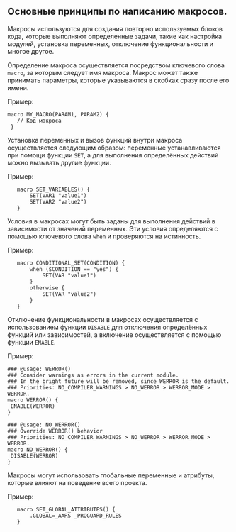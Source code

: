 ## Основные принципы по написанию макросов.

Макросы используются для создания повторно используемых блоков кода, которые выполняют определенные задачи, такие как настройка модулей, установка переменных, отключение функциональности и многое другое. 

Определение макроса осуществляется посредством ключевого слова `macro`, за которым следует имя макроса. Макрос может также принимать параметры, которые указываются в скобках сразу после его имени.

Пример:
```plaintext
macro MY_MACRO(PARAM1, PARAM2) {
   // Код макроса
 }
```
Установка переменных и вызов функций внутри макроса осуществляется следующим образом: переменные устанавливаются при помощи функции `SET`, а для выполнения определённых действий можно вызывать другие функции.

Пример:
```plaintext
   macro SET_VARIABLES() {
       SET(VAR1 "value1")
       SET(VAR2 "value2")
   }
```
Условия в макросах могут быть заданы для выполнения действий в зависимости от значений переменных. Эти условия определяются с помощью ключевого слова `when` и проверяются на истинность.

Пример:
```plaintext
   macro CONDITIONAL_SET(CONDITION) {
       when ($CONDITION == "yes") {
           SET(VAR "value1")
       }
       otherwise {
           SET(VAR "value2")
       }
   }
```
Отключение функциональности в макросах осуществляется с использованием функции `DISABLE` для отключения определённых функций или зависимостей, а включение осуществляется с помощью функции `ENABLE`.

Пример:
   ```plaintext
### @usage: WERROR()
### Consider warnings as errors in the current module.
### In the bright future will be removed, since WERROR is the default.
### Priorities: NO_COMPILER_WARNINGS > NO_WERROR > WERROR_MODE > WERROR.
macro WERROR() {
    ENABLE(WERROR)
}

### @usage: NO_WERROR()
### Override WERROR() behavior
### Priorities: NO_COMPILER_WARNINGS > NO_WERROR > WERROR_MODE > WERROR.
macro NO_WERROR() {
    DISABLE(WERROR)
}
```
Макросы могут использовать глобальные переменные и атрибуты, которые влияют на поведение всего проекта.

Пример:
```plaintext
   macro SET_GLOBAL_ATTRIBUTES() {
       .GLOBAL=_AARS _PROGUARD_RULES
   }
```
